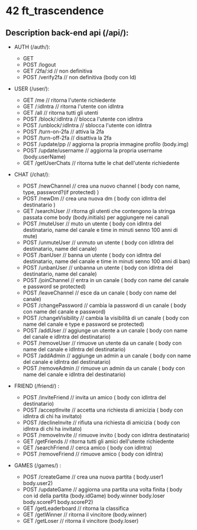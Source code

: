 # 42 ft_trascendence

## Description back-end api (/api/):

* AUTH (/auth/): 
    * GET 
    * POST /logout
    * GET /2fa/:id // non definitiva
    * POST /verify2fa // non definitiva (body con Id)

* USER (/user/):
    * GET /me // ritorna l'utente richiedente
    * GET /:idIntra // ritorna l'utente con idIntra
    * GET /all // ritorna tutti gli utenti
    * POST /block/:idIntra // blocca l'utente con idIntra
    * POST /unblock/:idIntra // sblocca l'utente con idIntra
    * POST /turn-on-2fa // attiva la 2fa
    * POST /turn-off-2fa // disattiva la 2fa
    * POST /update/pp // aggiorna la propria immagine profilo (body.img)
    * POST /update/username // aggiorna la propria username (body.userName)
    * GET /getUserChats // ritorna tutte le chat dell'utente richiedente

* CHAT (/chat/):
    * POST /newChannel // crea una nuovo channel ( body con name, type, password?(if protected) )
    * POST /newDm // crea una nuova dm ( body con idIntra del destinatario )
    * GET /searchUser // ritorna gli utenti che contengono la stringa passata come body (body.initials) per aggiungere nei canali
    * POST /muteUser // muto un utente ( body con idIntra del destinatario, name del canale e time in minuti senno 100 anni di mute)
    * POST /unmuteUser // unmuto un utente ( body con idIntra del destinatario, name del canale)
    * POST /banUser // banna un utente ( body con idIntra del destinatario, name del canale e time in minuti senno 100 anni di ban)
    * POST /unbanUser // unbanna un utente ( body con idIntra del destinatario, name del canale)
    * POST /joinChannel // entra in un canale ( body con name del canale e password se protected)
    * POST /leaveChannel // esce da un canale ( body con name del canale)
    * POST /changePassword // cambia la password di un canale ( body con name del canale e password)
    * POST /changeVisibility // cambia la visibilità di un canale ( body con name del canale e type e password se protected)
    * POST /addUser // aggiunge un utente a un canale ( body con name del canale e idIntra del destinatario)
    * POST /removeUser // rimuove un utente da un canale ( body con name del canale e idIntra del destinatario)
    * POST /addAdmin // aggiunge un admin a un canale ( body con name del canale e idIntra del destinatario)
    * POST /removeAdmin // rimuove un admin da un canale ( body con name del canale e idIntra del destinatario)

* FRIEND (/friend/) :
    * POST /inviteFriend // invita un amico ( body con idIntra del destinatario)
    * POST /acceptInvite // accetta una richiesta di amicizia ( body con idIntra di chi ha invitato)
    * POST /declineInvite // rifiuta una richiesta di amicizia ( body con idIntra di chi ha invitato)
    * POST /removeInvite // rimuove invito ( body con idIntra destinatario)
    * GET /getFriends // ritorna tutti gli amici dell'utente richiedente
    * GET /searchFriend // cerca amico ( body con idIntra)
    * POST /removeFriend // rimuove amico ( body con idIntra)

* GAMES (/games/) :
    * POST /createGame // crea una nuova partita ( body.user1 body.user2)
    * POST /updateGame // aggiorna una partita una volta finita ( body con id della partita (body.idGame) body.winner body.loser body.scoreP1 body.scoreP2)
    * GET /getLeaderboard // ritorna la classifica
    * GET /getWinner // ritorna il vincitore (body.winner)
    * GET /getLoser // ritorna il vincitore (body.loser)



    
    

    


